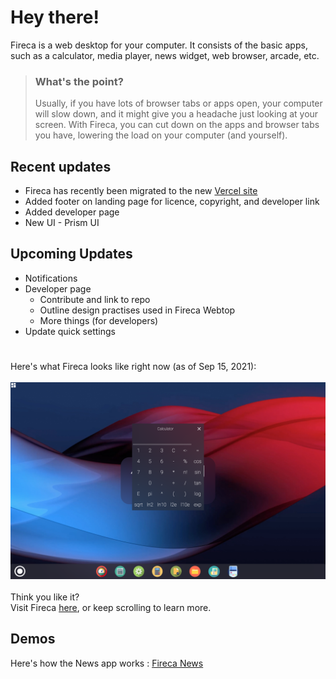 
# Hey there!

Fireca is a web desktop for your computer. It consists of the basic apps, 
such as a calculator, media player, news widget, web browser, arcade, etc.

> ### What's the point?
> Usually, if you have lots of browser tabs or apps open, your computer will slow down, and it might give you a headache just looking at your screen. 
With Fireca, you can cut down on the apps and browser tabs you have, lowering the load on
your computer (and yourself).

## Recent updates

* Fireca has recently been migrated to the new [Vercel site](https://fireca.vercel.app)
* Added footer on landing page for licence, copyright, and developer link
* Added developer page
* New UI - Prism UI

## Upcoming Updates

* Notifications
* Developer page
  * Contribute and link to repo
  * Outline design practises used in Fireca Webtop
  * More things (for developers)
* Update quick settings

#

Here's what Fireca looks like right now (as of Sep 15, 2021):<br><br>
![Fireca Webtop](/fw.png "Fireca Webtop")<br><br>
Think you like it?<br>
Visit Fireca [here](https://fireca.vercel.app), or keep scrolling to learn more.

## Demos

Here's how the News app works :
[Fireca News](https://fireca.vercel.app/Screen%20Recording%202021-09-27%20at%204.12.58%20PM.mov "Fireca News")<br><br>

